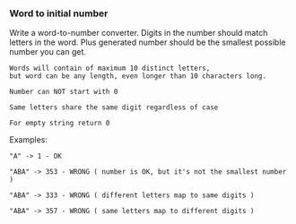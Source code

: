 ### Word to initial number

Write a word-to-number converter. 
Digits in the number should match letters in the word. 
Plus generated number should be the smallest possible number you can get.

    Words will contain of maximum 10 distinct letters, 
    but word can be any length, even longer than 10 characters long.
    
    Number can NOT start with 0
    
    Same letters share the same digit regardless of case
    
    For empty string return 0

Examples:

    "A" -> 1 - OK

    "ABA" -> 353 - WRONG ( number is OK, but it's not the smallest number )

    "ABA" -> 333 - WRONG ( different letters map to same digits )

    "ABA" -> 357 - WRONG ( same letters map to different digits )

